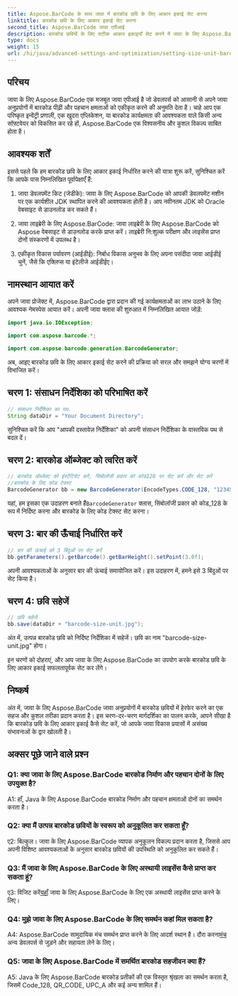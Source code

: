 ```yaml
---
title: Aspose.BarCode के साथ जावा में बारकोड छवि के लिए आकार इकाई सेट करना
linktitle: बारकोड छवि के लिए आकार इकाई सेट करना
second_title: Aspose.BarCode जावा एपीआई
description: बारकोड छवियों के लिए सटीक आकार इकाइयाँ सेट करने में जावा के लिए Aspose.BarCode की शक्ति की खोज करें। सहज एकीकरण, मजबूत प्रदर्शन और अंतहीन अनुकूलन संभावनाएं।
type: docs
weight: 15
url: /hi/java/advanced-settings-and-optimization/setting-size-unit-barcode-image/
---
```

## परिचय

जावा के लिए Aspose.BarCode एक मजबूत जावा एपीआई है जो डेवलपर्स को आसानी से अपने जावा अनुप्रयोगों में बारकोड पीढ़ी और पहचान क्षमताओं को एकीकृत करने की अनुमति देता है। चाहे आप एक परिष्कृत इन्वेंट्री प्रणाली, एक खुदरा एप्लिकेशन, या बारकोड कार्यक्षमता की आवश्यकता वाले किसी अन्य सॉफ़्टवेयर को विकसित कर रहे हों, Aspose.BarCode एक विश्वसनीय और कुशल विकल्प साबित होता है।

## आवश्यक शर्तें

इससे पहले कि हम बारकोड छवि के लिए आकार इकाई निर्धारित करने की यात्रा शुरू करें, सुनिश्चित करें कि आपके पास निम्नलिखित पूर्वापेक्षाएँ हैं:

1. जावा डेवलपमेंट किट (जेडीके): जावा के लिए Aspose.BarCode को आपकी डेवलपमेंट मशीन पर एक कार्यशील JDK स्थापित करने की आवश्यकता होती है। आप नवीनतम JDK को Oracle वेबसाइट से डाउनलोड कर सकते हैं।

2. जावा लाइब्रेरी के लिए Aspose.BarCode: जावा लाइब्रेरी के लिए Aspose.BarCode को Aspose वेबसाइट से डाउनलोड करके प्राप्त करें। लाइब्रेरी नि:शुल्क परीक्षण और लाइसेंस प्राप्त दोनों संस्करणों में उपलब्ध है।

3. एकीकृत विकास पर्यावरण (आईडीई): निर्बाध विकास अनुभव के लिए अपना पसंदीदा जावा आईडीई चुनें, जैसे कि एक्लिप्स या इंटेलीजे आईडीईए।

## नामस्थान आयात करें

अपने जावा प्रोजेक्ट में, Aspose.BarCode द्वारा प्रदान की गई कार्यक्षमताओं का लाभ उठाने के लिए आवश्यक नेमस्पेस आयात करें। अपनी जावा क्लास की शुरुआत में निम्नलिखित आयात जोड़ें:

```java
import java.io.IOException;

import com.aspose.barcode.*;

import com.aspose.barcode.generation.BarcodeGenerator;
```


अब, आइए बारकोड छवि के लिए आकार इकाई सेट करने की प्रक्रिया को सरल और समझने योग्य चरणों में विभाजित करें।

## चरण 1: संसाधन निर्देशिका को परिभाषित करें

```java
// संसाधन निर्देशिका का पथ.
String dataDir = "Your Document Directory";
```

सुनिश्चित करें कि आप "आपकी दस्तावेज़ निर्देशिका" को अपनी संसाधन निर्देशिका के वास्तविक पथ से बदल दें।

## चरण 2: बारकोड ऑब्जेक्ट को त्वरित करें

```java
// बारकोड ऑब्जेक्ट को इंस्टेंटियेट करें, सिंबोलॉजी प्रकार को कोड128 पर सेट करें और सेट करें
//बारकोड के लिए कोड टेक्स्ट
BarcodeGenerator bb = new BarcodeGenerator(EncodeTypes.CODE_128, "1234567");
```

 यहां, हम इसका एक उदाहरण बनाते हैं`BarcodeGenerator` क्लास, सिंबोलॉजी प्रकार को कोड_128 के रूप में निर्दिष्ट करना और बारकोड के लिए कोड टेक्स्ट सेट करना।

## चरण 3: बार की ऊँचाई निर्धारित करें

```java
// बार की ऊंचाई को 3 बिंदुओं पर सेट करें
bb.getParameters().getBarcode().getBarHeight().setPoint(3.0f);
```

अपनी आवश्यकताओं के अनुसार बार की ऊंचाई समायोजित करें। इस उदाहरण में, हमने इसे 3 बिंदुओं पर सेट किया है।

## चरण 4: छवि सहेजें

```java
// छवि सहेजें
bb.save(dataDir + "barcode-size-unit.jpg");
```

अंत में, उत्पन्न बारकोड छवि को निर्दिष्ट निर्देशिका में सहेजें। छवि का नाम "barcode-size-unit.jpg" होगा।

इन चरणों को दोहराएं, और आप जावा के लिए Aspose.BarCode का उपयोग करके बारकोड छवि के लिए आकार इकाई सफलतापूर्वक सेट कर लेंगे।

## निष्कर्ष

अंत में, जावा के लिए Aspose.BarCode जावा अनुप्रयोगों में बारकोड छवियों में हेरफेर करने का एक सहज और कुशल तरीका प्रदान करता है। इस चरण-दर-चरण मार्गदर्शिका का पालन करके, आपने सीखा है कि बारकोड छवि के लिए आकार इकाई कैसे सेट करें, जो आपके जावा विकास प्रयासों में असंख्य संभावनाओं के द्वार खोलती है।

## अक्सर पूछे जाने वाले प्रश्न

### Q1: क्या जावा के लिए Aspose.BarCode बारकोड निर्माण और पहचान दोनों के लिए उपयुक्त है?

A1: हाँ, Java के लिए Aspose.BarCode बारकोड निर्माण और पहचान क्षमताओं दोनों का समर्थन करता है।

### Q2: क्या मैं उत्पन्न बारकोड छवियों के स्वरूप को अनुकूलित कर सकता हूँ?

ए2: बिल्कुल। जावा के लिए Aspose.BarCode व्यापक अनुकूलन विकल्प प्रदान करता है, जिससे आप अपनी विशिष्ट आवश्यकताओं के अनुसार बारकोड छवियों की उपस्थिति को अनुकूलित कर सकते हैं।

### Q3: मैं जावा के लिए Aspose.BarCode के लिए अस्थायी लाइसेंस कैसे प्राप्त कर सकता हूं?

 ए3: विजिट करें[यहाँ](https://purchase.aspose.com/temporary-license/) जावा के लिए Aspose.BarCode के लिए एक अस्थायी लाइसेंस प्राप्त करने के लिए।

### Q4: मुझे जावा के लिए Aspose.BarCode के लिए समर्थन कहां मिल सकता है?

 A4: Aspose.BarCode सामुदायिक मंच समर्थन प्राप्त करने के लिए आदर्श स्थान है। दौरा करना[मंच](https://forum.aspose.com/c/barcode/13) अन्य डेवलपर्स से जुड़ने और सहायता लेने के लिए।

### Q5: जावा के लिए Aspose.BarCode में समर्थित बारकोड सहजीवन क्या हैं?

A5: Java के लिए Aspose.BarCode बारकोड प्रतीकों की एक विस्तृत श्रृंखला का समर्थन करता है, जिसमें Code_128, QR_CODE, UPC_A और कई अन्य शामिल हैं।